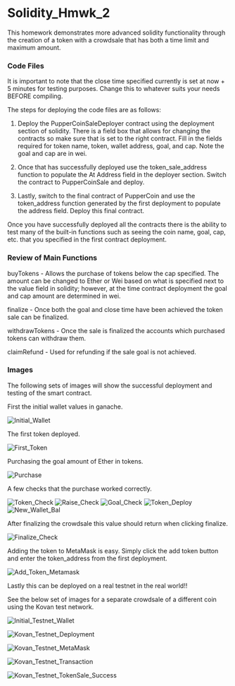 # Solidity_Hmwk_2
This homework demonstrates more advanced solidity functionality through the creation of a token with a crowdsale that has both a time limit and maximum amount.

### Code Files
It is important to note that the close time specified currently is set at now + 5 minutes for testing purposes. Change this to whatever suits your needs BEFORE compiling.

The steps for deploying the code files are as follows:

1. Deploy the PupperCoinSaleDeployer contract using the deployment section of solidity. There is a field box that allows for changing the contracts so make sure that is set to the right contract. Fill in the fields required for token name, token, wallet address, goal, and cap. Note the goal and cap are in wei.

2. Once that has successfully deployed use the token_sale_address function to populate the At Address field in the deployer section. Switch the contract to PupperCoinSale and deploy.

3. Lastly, switch to the final contract of PupperCoin and use the token_address function generated by the first deployment to populate the address field. Deploy this final contract.

Once you have successfully deployed all the contracts there is the ability to test many of the built-in functions such as seeing the coin name, goal, cap, etc. that you specified in the first contract deployment.

### Review of Main Functions
buyTokens - Allows the purchase of tokens below the cap specified. The amount can be changed to Ether or Wei based on what is specified next to the value field in solidity; however, at the time contract deployment the goal and cap amount are determined in wei.

finalize - Once both the goal and close time have been achieved the token sale can be finalized.

withdrawTokens - Once the sale is finalized the accounts which purchased tokens can withdraw them.

claimRefund - Used for refunding if the sale goal is not achieved.

### Images
The following sets of images will show the successful deployment and testing of the smart contract.

First the initial wallet values in ganache.

![Initial_Wallet](Images/Initial_Wallet.PNG)

The first token deployed.

![First_Token](Images/Deploy_Token.PNG)

Purchasing the goal amount of Ether in tokens.

![Purchase](Images/Purchase_Token_Goal.PNG)

A few checks that the purchase worked correctly.

![Token_Check](Images/Token_Check.PNG)
![Raise_Check](Images/Raise_Check.PNG)
![Goal_Check](Images/Goal_Check.PNG)
![Token_Deploy](Images/Token_Deployed_Success.PNG)
![New_Wallet_Bal](Images/New_Wallet_Balance.PNG)

After finalizing the crowdsale this value should return when clicking finalize.

![Finalize_Check](Images/Finalize_Check.PNG)

Adding the token to MetaMask is easy. Simply click the add token button and enter the token_address from the first deployment.

![Add_Token_Metamask](Images/Add_Token_Metamask.PNG)

Lastly this can be deployed on a real testnet in the real world!! 

See the below set of images for a separate crowdsale of a different coin using the Kovan test network.

![Initial_Testnet_Wallet](Images/Initial_Testnet_Wallet.PNG)

![Kovan_Testnet_Deployment](Images/Kovan_Testnet_Deployment.PNG)

![Kovan_Testnet_MetaMask](Images/Kovan_Testnet_MetaMask.PNG)

![Kovan_Testnet_Transaction](Images/Kovan_Testnet_Transaction.PNG)

![Kovan_Testnet_TokenSale_Success](Images/Kovan_Testnet_TokenSale_Success.PNG)